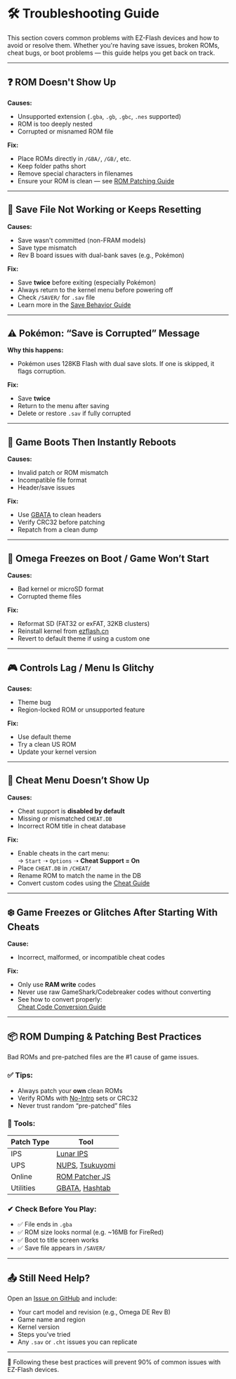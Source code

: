 # 🛠️ Troubleshooting Guide

This section covers common problems with EZ-Flash devices and how to avoid or resolve them. Whether you're having save issues, broken ROMs, cheat bugs, or boot problems — this guide helps you get back on track.

---

## ❓ ROM Doesn't Show Up

**Causes:**
- Unsupported extension (`.gba`, `.gb`, `.gbc`, `.nes` supported)
- ROM is too deeply nested
- Corrupted or misnamed ROM file

**Fix:**
- Place ROMs directly in `/GBA/`, `/GB/`, etc.
- Keep folder paths short
- Remove special characters in filenames
- Ensure your ROM is clean — see [ROM Patching Guide](https://github.com/ChimeraGaming/GBA-EZ-Flash-2025-Guide/blob/main/Troubleshooting.md#-rom-dumping--patching-best-practices)

---

## 💾 Save File Not Working or Keeps Resetting

**Causes:**
- Save wasn't committed (non-FRAM models)
- Save type mismatch
- Rev B board issues with dual-bank saves (e.g., Pokémon)

**Fix:**
- Save **twice** before exiting (especially Pokémon)
- Always return to the kernel menu before powering off
- Check `/SAVER/` for `.sav` file
- Learn more in the [Save Behavior Guide](https://github.com/ChimeraGaming/GBA-EZ-Flash-2025-Guide/blob/main/Save.md)

---

## ⚠️ Pokémon: “Save is Corrupted” Message

**Why this happens:**
- Pokémon uses 128KB Flash with dual save slots. If one is skipped, it flags corruption.

**Fix:**
- Save **twice**
- Return to the menu after saving
- Delete or restore `.sav` if fully corrupted

---

## 🔁 Game Boots Then Instantly Reboots

**Causes:**
- Invalid patch or ROM mismatch
- Incompatible file format
- Header/save issues

**Fix:**
- Use [GBATA](https://www.romhacking.net/utilities/601/) to clean headers
- Verify CRC32 before patching
- Repatch from a clean dump

---

## 🧱 Omega Freezes on Boot / Game Won’t Start

**Causes:**
- Bad kernel or microSD format
- Corrupted theme files

**Fix:**
- Reformat SD (FAT32 or exFAT, 32KB clusters)
- Reinstall kernel from [ezflash.cn](https://www.ezflash.cn/download)
- Revert to default theme if using a custom one

---

## 🎮 Controls Lag / Menu Is Glitchy

**Causes:**
- Theme bug
- Region-locked ROM or unsupported feature

**Fix:**
- Use default theme
- Try a clean US ROM
- Update your kernel version

---

## 🧩 Cheat Menu Doesn’t Show Up

**Causes:**
- Cheat support is **disabled by default**
- Missing or mismatched `CHEAT.DB`
- Incorrect ROM title in cheat database

**Fix:**
- Enable cheats in the cart menu:  
  → `Start` ➝ `Options` ➝ **Cheat Support = On**
- Place `CHEAT.DB` in `/CHEAT/`
- Rename ROM to match the name in the DB
- Convert custom codes using the [Cheat Guide](https://github.com/ChimeraGaming/GBA-EZ-Flash-2025-Guide/blob/main/Cheats.md)

---

## ❄️ Game Freezes or Glitches After Starting With Cheats

**Cause:**
- Incorrect, malformed, or incompatible cheat codes

**Fix:**
- Only use **RAM write** codes
- Never use raw GameShark/Codebreaker codes without converting
- See how to convert properly:  
  [Cheat Code Conversion Guide](https://github.com/ChimeraGaming/GBA-EZ-Flash-2025-Guide/blob/main/Cheats.md)

---

## 📦 ROM Dumping & Patching Best Practices

Bad ROMs and pre-patched files are the #1 cause of game issues.

### ✅ Tips:

- Always patch your **own** clean ROMs
- Verify ROMs with [No-Intro](https://datomatic.no-intro.org/) sets or CRC32
- Never trust random “pre-patched” files

### 🧰 Tools:

| Patch Type | Tool |
|------------|------|
| IPS | [Lunar IPS](https://www.romhacking.net/utilities/240/) |
| UPS | [NUPS](https://www.romhacking.net/utilities/606/), [Tsukuyomi](https://www.romhacking.net/utilities/519/) |
| Online | [ROM Patcher JS](https://www.marcrobledo.com/RomPatcher.js/) |
| Utilities | [GBATA](https://www.romhacking.net/utilities/601/), [Hashtab](https://implbits.com/products/hashtab/) |

### ✔ Check Before You Play:

- ✅ File ends in `.gba`
- ✅ ROM size looks normal (e.g. ~16MB for FireRed)
- ✅ Boot to title screen works
- ✅ Save file appears in `/SAVER/`

---

## 📤 Still Need Help?

Open an [Issue on GitHub](https://github.com/ChimeraGaming/GBA-EZ-Flash-2025-Guide/issues/new) and include:

- Your cart model and revision (e.g., Omega DE Rev B)
- Game name and region
- Kernel version
- Steps you’ve tried
- Any `.sav` or `.cht` issues you can replicate

---

🧠 Following these best practices will prevent 90% of common issues with EZ-Flash devices.

